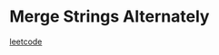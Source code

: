 Merge Strings Alternately
=========================
[leetcode](https://leetcode.com/problems/merge-strings-alternately)
